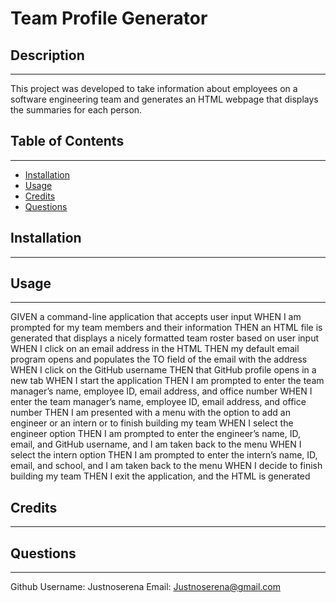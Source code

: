 # Team Profile Generator
  ## Description
  ---
  This project was developed to take information about employees on a software engineering team and generates an HTML webpage that displays the summaries for each person. 
  ## Table of Contents
  ---
  - [Installation](#installation)
  - [Usage](#usage)
  - [Credits](#credits)
  - [Questions](#questions)

  ## Installation
  ---
  ## Usage
  ---
  <!-- ![Deployed Application Img]() -->
  <!-- [Deployed Application Link]() -->
  GIVEN a command-line application that accepts user input
  WHEN I am prompted for my team members and their information
  THEN an HTML file is generated that displays a nicely formatted team roster based on user input 
  WHEN I click on an email address in the HTML
  THEN my default email program opens and populates the TO field of the email with the address
  WHEN I click on the GitHub username
  THEN that GitHub profile opens in a new tab
  WHEN I start the application
  THEN I am prompted to enter the team manager’s name, employee ID, email address, and office number
  WHEN I enter the team manager’s name, employee ID, email address, and office number
  THEN I am presented with a menu with the option to add an engineer or an intern or to finish building my team
  WHEN I select the engineer option
  THEN I am prompted to enter the engineer’s name, ID, email, and GitHub username, and I am taken back to the menu
  WHEN I select the intern option
  THEN I am prompted to enter the intern’s name, ID, email, and school, and I am taken back to the menu
  WHEN I decide to finish building my team
  THEN I exit the application, and the HTML is generated
  ## Credits
  ---
  <!-- [undefined] -->
  ## Questions
  ---
  Github Username: Justnoserena
  Email: Justnoserena@gmail.com
  <!-- [Repository Link]{} -->

